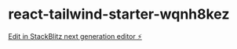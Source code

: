 # react-tailwind-starter-wqnh8kez

[Edit in StackBlitz next generation editor ⚡️](https://stackblitz.com/~/github.com/Dorkeyhonkey/react-tailwind-starter-wqnh8kez)